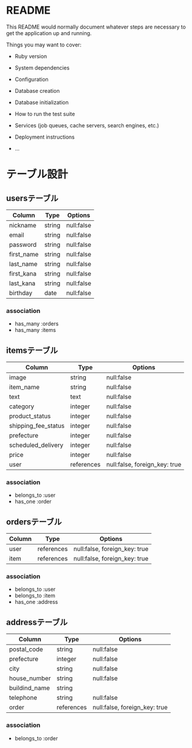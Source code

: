 # README

This README would normally document whatever steps are necessary to get the
application up and running.

Things you may want to cover:

* Ruby version

* System dependencies

* Configuration

* Database creation

* Database initialization

* How to run the test suite

* Services (job queues, cache servers, search engines, etc.)

* Deployment instructions

* ...




# テーブル設計
<!-- マークダウン記法で記述 -->

<!-- ユーザー管理機能のテーブル -->
## usersテーブル

| Column     | Type    | Options    |
| ---------- | ------- | ---------- |
| nickname   | string  | null:false |
| email      | string  | null:false |
| password   | string  | null:false |
| first_name | string  | null:false |
| last_name  | string  | null:false |
| first_kana | string  | null:false |
| last_kana  | string  | null:false |
| birthday   | date    | null:false |


### association

- has_many :orders
- has_many :items

<!-- 商品情報のテーブル -->
## itemsテーブル

| Column              | Type       | Options                       |
| ------------------- | ---------- | ----------------------------- |
| image               | string     | null:false                    |
| item_name           | string     | null:false                    |
| text                | text       | null:false                    |
| category            | integer    | null:false                    |
| product_status      | integer    | null:false                    |
| shipping_fee_status | integer    | null:false                    |
| prefecture          | integer    | null:false                    |
| scheduled_delivery  | integer    | null:false                    |
| price               | integer    | null:false                    |
| user                | references | null:false, foreign_key: true |

### association

- belongs_to :user
- has_one :order

<!-- 購入情報のテーブル -->
## ordersテーブル

| Column      | Type       | Options                       |
| ----------- | ---------- | ----------------------------  |
| user        | references | null:false, foreign_key: true |
| item        | references | null:false, foreign_key: true |

### association

- belongs_to :user
- belongs_to :item
- has_one :address

<!-- 配送先住所のテーブル -->
## addressテーブル

| Column        | Type       | Options                       |
| ------------- | ---------- | ----------------------------  |
| postal_code   | string     | null:false                    |
| prefecture    | integer    | null:false                    |
| city          | string     | null:false                    |
| house_number  | string     | null:false                    |
| buildind_name | string     |                               |
| telephone     | string     | null:false                    |
| order         | references | null:false, foreign_key: true |

### association

- belongs_to :order
